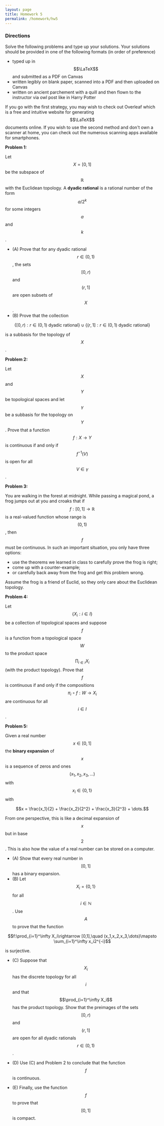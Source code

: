 ```yaml
---
layout: page
title: Homework 5
permalink: /homework/hw5
---
```


### Directions
Solve the following problems and type up your solutions.  Your solutions should be provided in one of the following formats (in order of preference)
* typed up in $$\LaTeX$$ and submitted as a PDF on Canvas
* written legibly on blank paper, scanned into a PDF and then uploaded on Canvas
* written on ancient parchement with a quill and then flown to the instructor via owl post like in Harry Potter

If you go with the first strategy, you may wish to check out Overleaf which is a free and intuitive website for generating $$\LaTeX$$ documents online.
If you wish to use the second method and don't own a scanner at home, you can check out the numerous scanning apps available for smartphones.

**Problem 1:**  

Let $$X= [0,1]$$ be the subspace of $$\mathbb R$$ with the Euclidean topology.
A **dyadic rational** is a rational number of the form $$a/2^k$$ for some integers $$a$$ and $$k$$.

* (A) Prove that for any dyadic rational $$r\in (0,1)$$, the sets $$[0,r)$$ and $$(r,1]$$ are open subsets of $$X$$.
* (B) Prove that the collection

$$\{[0,r): r\in (0,1)\ \text{dyadic rational}\}\cup \{(r,1]: r\in (0,1)\ \text{dyadic rational}\}$$

is a subbasis for the topology of $$X$$.

**Problem 2:**

Let $$X$$ and $$Y$$ be topological spaces and let $$\gamma$$ be a subbasis for the topology on $$Y$$.
Prove that a function $$f: X\rightarrow Y$$ is continuous if and only if $$f^{-1}(V)$$ is open for all $$V\in\gamma$$.


**Problem 3:**

You are walking in the forest at midnight.  While passing a magical pond, a frog jumps out at you and croaks that if $$f: [0,1]\rightarrow \mathbb R$$ is a real-valued function whose range is $$(0,1)$$, then $$f$$ must be continuous.  In such an important situation, you only have three options:
* use the theorems we learned in class to carefully prove the frog is right;
* come up with a counter-example;
* or carefully back away from the frog and get this problem wrong.

Assume the frog is a friend of Euclid, so they only care about the Euclidean topology.

**Problem 4:**

Let $$\{X_i: i\in I\}$$ be a collection of topological spaces and suppose $$f$$ is a function from a topological space $$W$$ to the product space $$\prod_{i\in i} X_i$$ (with the product topology).  Prove that $$f$$ is continuous if and only if the compositions $$\pi_i\circ f: W\rightarrow X_i$$ are continuous for all $$i\in I$$.

**Problem 5:**

Given a real number $$x\in [0,1]$$ the **binary expansion** of $$x$$ is a sequence of zeros and ones $$(x_1,x_2,x_3,\dots)$$ with $$x_i\in\{0,1\}$$ with

$$x = \frac{x_1}{2} + \frac{x_2}{2^2} + \frac{x_3}{2^3} + \dots.$$

From one perspective, this is like a decimal expansion of $$x$$ but in base $$2$$.
This is also how the value of a real number can be stored on a computer.

* (A) Show that every real number in $$[0,1]$$ has a binary expansion.
* (B) Let $$X_i = \{0,1\}$$ for all $$i\in\mathbb N$$.  Use $$A$$ to prove that the function

$$f:\prod_{i=1}^\infty X_i\rightarrow [0,1],\quad (x_1,x_2,x_3,\dots)\mapsto \sum_{i=1}^\infty x_i2^{-i}$$

is surjective.

* (C) Suppose that $$X_i$$ has the discrete topology for all $$i$$ and that $$\prod_{i=1}^\infty X_i$$ has the product topology.  Show that the preimages of the sets $$[0,r)$$ and $$(r,1]$$ are open for all dyadic rationals $$r\in (0,1)$$.

* (D) Use (C) and Problem 2 to conclude that the function $$f$$ is continuous.

* (E) Finally, use the function $$f$$ to prove that $$[0,1]$$ is compact.

